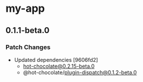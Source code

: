 # my-app

## 0.1.1-beta.0

### Patch Changes

- Updated dependencies [9606fd2]
  - hot-chocolate@0.2.15-beta.0
  - @hot-chocolate/plugin-dispatch@0.1.2-beta.0
